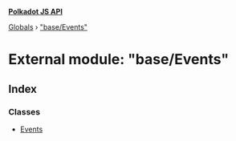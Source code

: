 **[Polkadot JS API](../README.md)**

[Globals](../globals.md) › ["base/Events"](_base_events_.md)

# External module: "base/Events"

## Index

### Classes

* [Events](../classes/_base_events_.events.md)